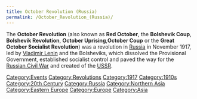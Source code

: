 ```yaml
---
title: October Revolution (Russia)
permalink: /October_Revolution_(Russia)/
---
```


The **October Revolution** (also known as **Red October**, the
**Bolshevik Coup**, **Bolshevik Revolution**, **October
Uprising**,**October Coup** or the **Great October Socialist
Revolution**) was a revolution in [Russia](Russia "wikilink") in
November 1917, led by [Vladimir Lenin](Vladimir_Lenin "wikilink") and
the Bolsheviks, which dissolved the Provisional Government, established
socialist control and paved the way for the [Russian Civil
War](Russian_Civil_War "wikilink") and created of the
[USSR](USSR "wikilink").

[Category:Events](Category:Events "wikilink")
[Category:Revolutions](Category:Revolutions "wikilink")
[Category:1917](Category:1917 "wikilink")
[Category:1910s](Category:1910s "wikilink") [Category:20th
Century](Category:20th_Century "wikilink")
[Category:Russia](Category:Russia "wikilink") [Category:Northern
Asia](Category:Northern_Asia "wikilink") [Category:Eastern
Europe](Category:Eastern_Europe "wikilink")
[Category:Europe](Category:Europe "wikilink")
[Category:Asia](Category:Asia "wikilink")